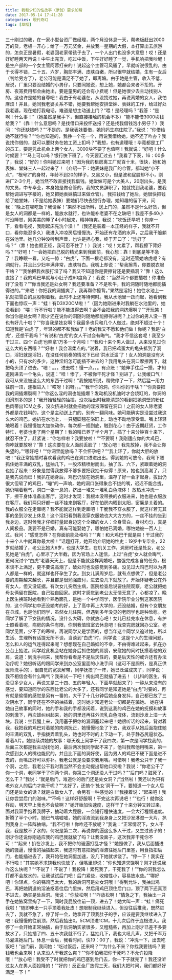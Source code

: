 ```yaml
---
title: 我和少妇的性故事（原创）要求加精
date: 2017-05-14 17:41:28
categories: 現代奇幻
tags: [草榴]
---
```

三十刚过的我，在一家小型台资厂做经理，两个月没休息一天，帮老板赶出2000万的货，老板一开心；给了一万元奖金，并放我一星期的大假，本打算出去旅游的，怎奈正是暑假，老婆回老家带孩子去了，一个人出门也没多大意思！哎！还是好好睡两天再说！中午出完货，吃过中饭，下午好好睡了一觉，手机响把我吵醒！是生产部的一个女主管阿蓉打来的！说起这个主管可风骚了，早就听说很乱的，由于长得不错，二十五、六岁，胸部丰满、皮肤白嫩，所以很早就结婚，生有一女后（判给男方了），老公可能是满足不了她了，即离婚。由于她是主管，收入不低，居说，厂里只要没结婚的小男仔，只要同她说，想上她，她都会来者不拒的。开房、夜宵费用都会由她出，要是童男的还会有小费呢！但是她很少去主动找别人的。这也许是她的自尊吧！我由于有老婆在，从没找过她，再说离婚的女人，我怕麻烦！并且，她同我老婆关系不错，她要我帮她安排堂妹、表妹的工作，给过好处我老婆。现在她打我电话，难道是想主动送上门？“喂！是经理吗？”我答：“是啊！什么事！”（她虽然是我手下，但直接接触的机会不多）“能不能借3000块钱给我？”（靠！什么意思吗？是找借口来投怀送报？还是找我借钱泡小男仔？）我问：“你还缺钱吗？”“不是的，是我表妹要借，她妈妈生病住院了。”我说：“你借给她不就行啦？”“你也知道的，我挣一个花一个，再说我借给她，她不还了咋办？我说找你借的，就可以要财务在她工资上扣吗？”我想，也有道理哦！毕竟都是工厂的员工。要是凭此机会上两个女人，3000块不要了也值啊！我就说：“好吧！什么时候要？”“马上可以吗？银行快下班了，今天要汇过去！”我看了下表，16：00多了，我说：“好的！你叫她过来吧！”因为我的租房离工厂就百十米，很快，她和她表妹、堂妹三人一起过来了！（介绍一下：她表妹是我厂的仓管，都叫她“小不点”，“根号2”的身材，年龄不到20的样子，又黑又小，但是波和屁股却不小，刚进厂2-3个月，她当然不敢直接找我借钱。她堂妹可是个大美人，20刚出头，是我的文员，中专毕业，本身她是做仓管的，我的文员辞职了，她就找到我老婆，要我帮她调进写字楼的，她又把她表妹搞过来做仓管）。
  我把钱给了她后，她很快把钱给了她堂妹，（不是给她表妹）要她们尽快去银行办理，她知趣的留下来，问我：“晚上在哪吃饭？我请客！”果然不出所料，送上门的，虽然不是什么好货，但是女人的洞都是一样的，能放水就行，也许能补老婆不在之缺吧！我差不多40小时没睡觉，刚美美的睡了4小时起来，精神特爽。我说：“吃饭还早吧！你座一下，看看电视，我刚起床先洗个澡！”（我还是装着一本正经的样子，我就不开口，看你能忍多久）我进入冲凉房后慢慢洗，开始还有花洒的水声，之后我干脆躺在浴池里。她几分钟没听到声音，也许是担心我，终于开口了：“洗好了吗？”（靠！她也假正经，我可忍不住了！）我说：“哎！太累了，帮我擦下背好吗？”“好吧！”一会她把自己脱的精光来到我面前，我心想：靠！到底是等不急了！我睁眼一看，又吃一惊：“白虎”，下面一根毛都没有，这时还管她啥虎呢？有洞就行，并且此少妇丰满非常，皮肤特白。我嘴上却说：“帮我擦背，你要脱衣服干啥？”“我怕把我衣服打湿了吗？我又不知道你是要擦背还是要插洞？”靠！这么直接了！我的鸡巴早就与小肚子成60度角了！我说：“当然两个都要插啦！你准备好了没有？”“你当我还是处女啊？我还要准备？不是吹牛，我的洞随时随地都能插得进的。”“来吧！你把我的洞插爽了，我再帮你擦背。”果然是淫妇！她往水池上一扒就把雪白的屁股朝着我，此时不上还等待何时。我从水池里一跃而起，她看到我下面也惊叹一声：“蛙！有D3X20CM啦！”（因为她刚进来时我躺在水池里的，她没看到）“喂！行不行啦？能不能进得去啊？会不会把我的洞挤爆啊？”“开玩笑！你当你是处女啊？刚才还在说你的洞随时随地都能擦得进呢？上过你的男人没一百也有好几十啦？”“你当我是妓女啊？我最多也只和几个人做过，绝对不超过十个！知道我是‘白虎’了，年轻的都不和我做了！老的我又不愿和他们做！你呢？我是‘白虎’，还想干我吗？”有说和‘白虎’的女人干过会有晦气。“我才不信这套呢！我至少干过三、四个‘白虎’也照拿1万多一个月啦！”“我和十来个男人做过，从来没见过你这么大的东西哦？”“好啦！我会温柔点的。”说着，我已把鸡蛋大的龟头抵到了洞口，淫妇就是淫妇，在没任何前奏的情况下已经‘洪水泛滥’了！女人的洞是没有大小的，只有水的多少，这种淫妇怎可能插不进去的？我用龟头在洞口摩擦两下，就把龟头顶了进去。“嗯！。。。进去啦！慢一点。。。有点账！”她伸手往后一摸，才知道刚进去一个龟头，说道：“哇！惨了，不被你干死才怪？别进了，让我缓口气！我可从来没被这么大的东西干过啊！”我按她所说，稍微停了一下，然后猛一用力往前一顶，连根进入！“哎呀！妈呀。。。”“我干你的洞，你叫你妈干啥？”“你真要把我的洞插爆裂啊？”“你这么淫的洞也能插爆？发动机没机油时才会烧缸的，你洞的润滑剂多的是！”我开始轻轻的抽插，没次抽出时我能清楚的看到把她洞壁的粉红色肉带出1CM之多，没次挤进时就会把她的淫液滞留在洞口！之前的女人除老婆外都是花钱叫的，这个是主动送上门的，别有一翻风味。她可能确实是没尝过我这么大的鸡巴。她扒在水池上，一只腿脚翘在浴缸上，动也不动地享受着。嘴上轻轻地哏着！我慢慢加大加快动作，每次都一插到底，触到花心！由于近期赶货，工作特忙，老婆也走了两个星期了！我的精已养了半个月了，插了十来分钟百十来下，就忍不住了，赶紧说：“你怎样啦？我要放啦！”“不要啊！我刚适应你的大鸡巴，你咋就要放呀？”靠！这次要在女人面前丢脸了！“放心吧！我先放掉，我不会让你失望的。”“哪好吧！”“你洞里能放吗？不会怀孕吧？”“我上环了，你就大胆的放吧！”我正常抽插时喜欢看我的鸡巴在洞口进进出出。得到她的可放令，我弯下腰抓住她丰满的双乳，猛抽几下，一股浓精喷射而出，抽了五、六下，紧跟着她的洞也抽了起来！好象是觉得我放得不够多要把我抽干似得！原来，她也到高潮了，只是我先说而已！我扒在她身后，鸡巴仍放在她洞里，温存了好一会才起身，拔出仍很大但软了的鸡巴，“嘣”的一声响，她的洞口张得象合不拢的嘴，迟迟不能合拢，她仍喘着粗气，洞口一张一息的，挤出一堆又一堆乳白色液体！
      放热水冲洗一下，擦干身体准备出客厅，这时才发现：我根本没带换的衣服进来，她也是衣服放在客厅。我们两只好都一丝不挂来到客厅，好在怕房内晒到太阳，窗廉是关着的。我的衣服全在走廊呢？我不能就这样到走廊吧！干脆我不穿衣服了，就这样若无其事的坐到沙发上休息！这个淫妇看到我没穿衣服她也大大方方的，一丝不挂的坐到我身边。这时候我才仔细打量起身边这个全裸的女人：全身雪白，身材均匀，真是人间极品。我要不是已婚，真有可能娶她了，哪怕她已离婚，哪怕她被一百人上过。我问：“感觉怎样？在你面前能及格吗？”“爽！和大鸡巴干就是爽！干过我的十来个人中就算你最大啦！”话题打开，她开始介绍她的性史：19岁中专毕业，22岁就结婚了，老公比她大6岁，也是大学生，在机关工作，洞房时还是处女，老公见她是“白虎”，心里凉了大半截，因为官场上人迷信，上过“白虎”女人就会晦气，更何况讨个“白虎”老婆天天上，但是不能就这样离婚吧，勉强完成各自的任务，根本谈不上满足，更不要说高潮了，破处时也没感觉到多痛。没见过大鸡巴时以为男人都是一样的，就这样也怀孕生了女。到女儿满周岁后，就有点想做了，但是老公要的周期越来越长，并且都是很勉强应付，进去没几下就放了。开始怀疑老公在外有女人，但又没证据。有次女儿突然生病，医院检查后说要住院观察，老公就把她母女俩留在医院，自己独自回家。这时才感觉到老公太无情无意了，心都凉了。晚上医生换班时她看到个熟悉面孔，是她一个中学同学，医学院毕业分到这家医院的，这个同学初中还没她考的好，上了高中再上大学的，还没结婚，但有个女朋友在县城，也是他们同学，虽然女儿住院，但遇到多年没见的老同学也是种欣慰。老同学了解了下女孩的情况，没什么大碍，你就放心吧！女儿已挂完水在休息，有护士照看着呢，病房的条件有限，你到我值班室去休息吧！我查完房就回办公室。老同学见面，少不了的寒喧，再说同学又是学医的，想当年这个同学又追过她，所以生活、生理所有话提无所不谈，当谈到“白虎”时，同学说：这是个人的生理问题，怎么和人的运气连得起来呢？想想现在自己婚姻的不幸，不由得难过起来，扒在办公台上抽泣。同学趁此机会站在她身后抓住她的肩膀，安慰她的同时抚摸着他的双肩，说道：到洗手间来，我帮你看看是不是后天性的，要是后天性的或许还有办法治疗呢？她很听话的跟同学来到办公室里面的小洗手间（这可不是厕所，是真正供医师洗手的），很自觉的宽衣解带，同学抚摸了一阵，她已泛滥成灾了，同学说：我不相信会有什么晦气？我来试一下吧！掏出鸡巴就插了进去！（儿科的医生，有没见多少女人，再说又是二十四、五的年轻人，下面早就起来了）一钟从来没有的感觉，要知道同学的东西比老公的大多了，还有同学是知道她是“白虎”时要的，再有就是偷情的感觉是另有一番的，大干了十几分钟后她全身发抖，自己都已放了三次阴水了，同学还在不停的抽插着，这时她才知道老公一切都是在骗她。
  她在讲她自己故事的同时，她的手和我的手都没闲着，说到这我的鸡巴在她的抚摸和故事的刺激下，再次雄纠纠起来，她的洞里还再往外流乳白色液体，流到沙发上湿一大块。我说：坐我腿上来，我用塞子把你的漏洞塞起来吧！她很听话的起来，背对着我，我把我的鸡巴对着她的肉洞抚正，她慢慢地坐了下去，我双手从她后面抱住她的丰满的双乳，手指拨弄着乳头，她也时不时的上下动一下，处于静态尻逼状态。看着A片。她继续讲她的故事：哪天晚上同学干了我四次，第一次是同学找我的，后面三次都是我主动找他的，最后两次我同学起不来了，他叫我帮他用嘴来，第一次感到女人的嘴也能尻的，并且比下面的洞好使，因为男人的鸡巴不硬下面是进不去的，而嘴正好可以弥补。我老公就是没要求我用嘴。可惜啊！我老公只干了我一个洞，之后，我老公干我时我当然不会主动提出帮他口交啦？我说：“你老公干了你一个洞，老同学干了你两个洞，你第三个洞还没人干过吗？”“后门吗？脏死了，怎么干？”我说：“就是后门，难道你的后门还是处女洞？;“当然啦！我还以为只有老外女人的后门才能干呢？”“太好了，还搞个‘处女’洞干一下，要知道一个女人后门还是处女的话？就是白做女人了，会另有一种感觉的！”我接着说：“起来吧！我让你尝尝后门的滋味。”“不吗！这样好舒服啊！干完这次再说吧！”“也行！就你这样动，明天早上我也不会放啊？”她开始加快速度，这样干了十来分钟又转过来，面对我双手抱着我膊子，抽动着大屁股，一会短行程快速度，一会大行程慢速度。折腾了半个小时，她已气喘嘘嘘，她的淫液流到我身身上又把沙发淋湿一大片，扒到我身上一阵阵抽缩。“我不行啦！你咋还不放呢？”我说：“正常情况下，女人干我，我是放不了水的，何况是第二次，再说你的逼这么多人干过，又生过孩子的！刚才你还说你刚适应我的鸡巴我就放了吗？让我没面子，这次我非干死你不可！”“起来！扒在沙发上，我不把你的骚逼打乱才怪？”她照做了，我从后面插进她的骚逼，慢慢的抽插起来，我这时有意把她的淫液往她后门里塞，用食指扣后门，也能插进去了，我开始在她洞里加速，没几下她就求饶了。“停一下！我实在不行啦！”其实她不求饶我也快放了，但嘴里却说：“你也知道求饶啊？刚才还说我咋这么快呢？”“不说了！不说了！我投降！累死我了，干死我了！”“你的洞我怎么打都不会放水的，让我试试后门吧！后门紧些，收缩性小，容易放水些。”“哪好吧！你轻点，你的铞鸡巴太大，我的后洞可是处女洞哦！”得到允许，我抽出鸡巴，再把她阴道的淫液抠着往后门里抹，然后用鸡巴顶住后门口，顶了两下还真顶不进去，确实是处后洞。我说：“你放松啊！”“咋放松啊！”情急之下，我抽出一只手在她腋窝里掏了一下，同时我屁股往前一顶，进去了！她大叫一声：“蛙！痛死我啦！”随即伸出一只手顶着我肚皮！想限制我继续进入，但没往后推我，既然进去了，我就不急了，停了好一会，她拿开了顶我肚子的手，应该是要我继续进入了吧！我慢慢的往前顶，然后我抽出0。5CM顶进1CM，十几次后终于连根进入。我停了一会开始正常抽插，由于后洞确实紧很多，又粗糙些，再加上刚才已差不多要放水了，只抽插了四、五十次我就不行了，猛抽几下，我也大吼几声，又把千军万马灌进她后门。休息一会后，我看时间，快19：00了，我说：“冲洗一下，出去吃饭吧！”出门前，我问她：“吃过饭后，还来吗？”“为什么不来？你找我要钱吗？要钱我也会来啊！从来没人干我这么爽？”“你不怕我把你干死吗？不允许投降哦！”“放心吧！我受不了时就把你的鸡巴塞到后门去，你一下子就完了！我还没听过女人在男人面投降的！”“好的！反正全厂放假三天，我们大把时间，我们都好好满足一下！”